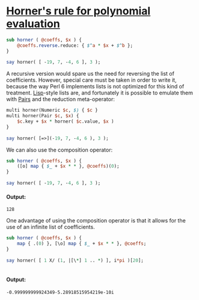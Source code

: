 [1]: https://rosettacode.org/wiki/Horner's_rule_for_polynomial_evaluation

# [Horner's rule for polynomial evaluation][1]

```perl
sub horner ( @coeffs, $x ) {
    @coeffs.reverse.reduce: { $^a * $x + $^b };
}
 
say horner( [ -19, 7, -4, 6 ], 3 );
```


A recursive version would spare us the need for reversing the list of coefficients. However, special care must be taken in order to write it, because the way Perl 6 implements lists is not optimized for this kind of treatment. [Lisp](https://rosettacode.org/wiki/Lisp)-style lists are, and fortunately it is possible to emulate them with [Pairs](http://doc.perl6.org/type/Pair) and the reduction meta-operator:

```perl
multi horner(Numeric $c, $) { $c }
multi horner(Pair $c, $x) {
    $c.key + $x * horner( $c.value, $x ) 
}
 
say horner( [=>](-19, 7, -4, 6 ), 3 );
```


We can also use the composition operator:

```perl
sub horner ( @coeffs, $x ) {
    ([o] map { $_ + $x * * }, @coeffs)(0);
}
 
say horner( [ -19, 7, -4, 6 ], 3 );
```

#### Output:
```
128
```


One advantage of using the composition operator is that it allows for the use of an infinite list of coefficients.

```perl
sub horner ( @coeffs, $x ) {
    map { .(0) }, [\o] map { $_ + $x * * }, @coeffs;
}
 
say horner( [ 1 X/ (1, |[\*] 1 .. *) ], i*pi )[20];
 
```

#### Output:
```
-0.999999999924349-5.28918515954219e-10i
```